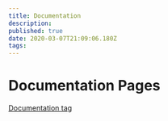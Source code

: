 ```yaml
---
title: Documentation
description: 
published: true
date: 2020-03-07T21:09:06.180Z
tags: 
---
```


# Documentation Pages
[Documentation tag](https://wiki.openmandriva.org/t/documentation?sort=title)
